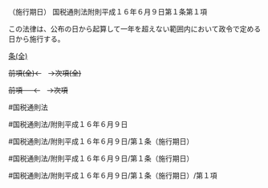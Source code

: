 （施行期日）
国税通則法附則平成１６年６月９日第１条第１項

この法律は、公布の日から起算して一年を超えない範囲内において政令で定める日から施行する。

[条(全)](国税通則法＿＿＿＿附則平成１６年６月９日第１条_.md)

~~前項(全)←~~　~~→次項(全)~~

~~前項 　 ←~~　~~→次項~~



#国税通則法

#国税通則法/附則平成１６年６月９日

#国税通則法/附則平成１６年６月９日/第１条（施行期日）

#国税通則法/附則平成１６年６月９日/第１条（施行期日）

#国税通則法/附則平成１６年６月９日/第１条（施行期日）/第１項

